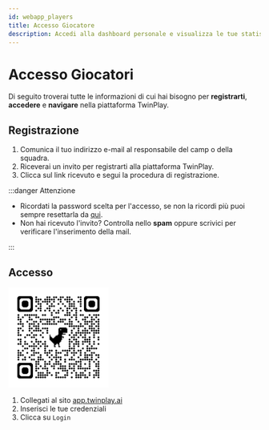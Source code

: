 ```yaml
---
id: webapp_players
title: Accesso Giocatore
description: Accedi alla dashboard personale e visualizza le tue statistiche e video.
---
```


# Accesso Giocatori

Di seguito troverai tutte le informazioni di cui hai bisogno per **registrarti**,
**accedere** e **navigare** nella piattaforma TwinPlay.

## Registrazione

1. Comunica il tuo indirizzo e-mail al responsabile del camp o della squadra.
2. Riceverai un invito per registrarti alla piattaforma TwinPlay.
3. Clicca sul link ricevuto e segui la procedura di registrazione.

:::danger Attenzione 
- Ricordati la password scelta per l'accesso, se non la ricordi più puoi sempre resettarla da [qui](https://app.twinplay.ai/accounts/password_reset/).
- Non hai ricevuto l'invito? Controlla nello **spam** oppure scrivici per verificare l'inserimento della mail.

:::

## Accesso

<img src="/img/qrcode_app.twinplay.ai.png" alt="qr_wifi" width="200" />

1. Collegati al sito <a href="https://app.twinplay.ai" target="_blank">app.twinplay.ai</a>
2. Inserisci le tue credenziali
3. Clicca su `Login`
